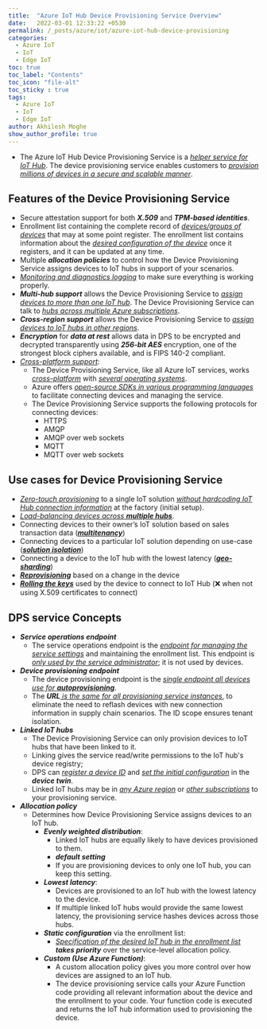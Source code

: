 ```yaml
---
title:  "Azure IoT Hub Device Provisioning Service Overview"
date:   2022-03-01 12:33:22 +0530
permalink: /_posts/azure/iot/azure-iot-hub-device-provisioning
categories:
  - Azure IoT
  - IoT
  - Edge IoT
toc: true
toc_label: "Contents"
toc_icon: "file-alt"
toc_sticky : true
tags:
  - Azure IoT
  - IoT
  - Edge IoT
author: Akhilesh Moghe
show_author_profile: true
---
```


- The Azure IoT Hub Device Provisioning Service is a *<u>helper service for IoT Hub</u>*. The device provisioning service enables customers to *<u>provision millions of devices in a secure and scalable manner</u>*.

## Features of the Device Provisioning Service
- Secure attestation support for both __*X.509*__ and __*TPM-based identities*__.
- Enrollment list containing the complete record of *<u>devices/groups of devices</u>* that may at some point register. The enrollment list contains information about the *<u>desired configuration of the device</u>* once it registers, and it can be updated at any time.
- Multiple __*allocation policies*__ to control how the Device Provisioning Service assigns devices to IoT hubs in support of your scenarios.
- *<u>Monitoring and diagnostics logging</u>* to make sure everything is working properly.
- __*Multi-hub support*__ allows the Device Provisioning Service to *<u>assign devices to more than one IoT hub</u>*. The Device Provisioning Service can talk to *<u>hubs across multiple Azure subscriptions</u>*.
- __*Cross-region support*__ allows the Device Provisioning Service to *<u>assign devices to IoT hubs in other regions</u>*.
- __*Encryption*__ for __*data at rest*__ allows data in DPS to be encrypted and decrypted transparently using __*256-bit AES*__ encryption, one of the strongest block ciphers available, and is FIPS 140-2 compliant.
- *<u>Cross-platform support</u>*:
  - The Device Provisioning Service, like all Azure IoT services, works *<u>cross-platform</u>* with *<u>several operating systems</u>*.
  - Azure offers *<u>open-source SDKs in various programming languages</u>* to facilitate connecting devices and managing the service.
  - The Device Provisioning Service supports the following protocols for connecting devices:
    - HTTPS
    - AMQP
    - AMQP over web sockets
    - MQTT
    - MQTT over web sockets

## Use cases for Device Provisioning Service
- *<u>Zero-touch provisioning</u>* to a single IoT solution *<u>without hardcoding IoT Hub connection information</u>* at the factory (initial setup).
- *<u>Load-balancing devices across </u>*__*<u>multiple hubs</u>*__.
- Connecting devices to their owner’s IoT solution based on sales transaction data (__*<u>multitenancy</u>*__)
- Connecting devices to a particular IoT solution depending on use-case (__*<u>solution isolation</u>*__)
- Connecting a device to the IoT hub with the lowest latency (__*<u>geo-sharding</u>*__)
- __*<u>Reprovisioning</u>*__ based on a change in the device
- __*<u>Rolling the keys</u>*__ used by the device to connect to IoT Hub (:x: when not using X.509 certificates to connect)

## DPS service Concepts
- __*Service operations endpoint*__
  - The service operations endpoint is the *<u>endpoint for managing the service settings</u>* and maintaining the enrollment list. This endpoint is *<u>only used by the service administrator</u>*; it is not used by devices.
- __*Device provisioning endpoint*__
  - The device provisioning endpoint is the *<u>single endpoint all devices use for </u>*__*<u>autoprovisioning</u>*__.
  - The __*URL*__*<u> is the same for all provisioning service instances</u>*, to eliminate the need to reflash devices with new connection information in supply chain scenarios. The ID scope ensures tenant isolation.
- __*Linked IoT hubs*__
  - The Device Provisioning Service can only provision devices to IoT hubs that have been linked to it.
  - Linking gives the service read/write permissions to the IoT hub's device registry;
  - DPS can *<u>register a device ID</u>* and *<u>set the initial configuration</u>* in the __*device twin*__.
  - Linked IoT hubs may be in *<u>any Azure region</u>* or *<u>other subscriptions</u>* to your provisioning service.
- __*Allocation policy*__
  - Determines how Device Provisioning Service assigns devices to an IoT hub.
    - __*Evenly weighted distribution*__:
      - Linked IoT hubs are equally likely to have devices provisioned to them.
      - __*default setting*__
      - If you are provisioning devices to only one IoT hub, you can keep this setting.
    - __*Lowest latency*__:
      - Devices are provisioned to an IoT hub with the lowest latency to the device.
      - If multiple linked IoT hubs would provide the same lowest latency, the provisioning service hashes devices across those hubs.
    - __*Static configuration*__ via the enrollment list:
      - *<u>Specification of the desired IoT hub in the enrollment list</u>* __*takes priority*__ over the service-level allocation policy.
    - __*Custom (Use Azure Function)*__:
      - A custom allocation policy gives you more control over how devices are assigned to an IoT hub.
      - The device provisioning service calls your Azure Function code providing all relevant information about the device and the enrollment to your code. Your function code is executed and returns the IoT hub information used to provisioning the device.


